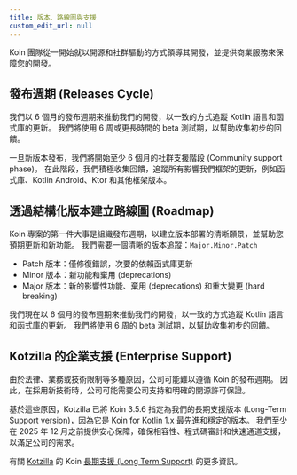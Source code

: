 ```yaml
---
title: 版本、路線圖與支援
custom_edit_url: null
---
```

Koin 團隊從一開始就以開源和社群驅動的方式領導其開發，並提供商業服務來保障您的開發。

## 發布週期 (Releases Cycle)

我們以 6 個月的發布週期來推動我們的開發，以一致的方式追蹤 Kotlin 語言和函式庫的更新。 我們將使用 6 周或更長時間的 beta 測試期，以幫助收集初步的回饋。

一旦新版本發布，我們將開始至少 6 個月的社群支援階段 (Community support phase)。 在此階段，我們積極收集回饋，追蹤所有影響我們框架的更新，例如函式庫、Kotlin Android、Ktor 和其他框架版本。

## 透過結構化版本建立路線圖 (Roadmap)

Koin 專案的第一件大事是組織發布週期，以建立版本部署的清晰願景，並幫助您預期更新和新功能。 我們需要一個清晰的版本追蹤：`Major.Minor.Patch`

- Patch 版本：僅修復錯誤，次要的依賴函式庫更新
- Minor 版本：新功能和棄用 (deprecations)
- Major 版本：新的影響性功能、棄用 (deprecations) 和重大變更 (hard breaking)

我們現在以 6 個月的發布週期來推動我們的開發，以一致的方式追蹤 Kotlin 語言和函式庫的更新。 我們將使用 6 周的 beta 測試期，以幫助收集初步的回饋。

## Kotzilla 的企業支援 (Enterprise Support)

由於法律、業務或技術限制等多種原因，公司可能難以遵循 Koin 的發布週期。
因此，在採用新技術時，公司可能需要公司支持和明確的開源許可保證。

基於這些原因，Kotzilla 已將 Koin 3.5.6 指定為我們的長期支援版本 (Long-Term Support version)，因為它是 Koin for Kotlin 1.x 最先進和穩定的版本。
我們至少在 2025 年 12 月之前提供安心保障，確保相容性、程式碼審計和快速通道支援，以滿足公司的需求。

有關 [Kotzilla](https://kotzilla.io) 的 Koin [長期支援 (Long Term Support)](https://support.insert-koin.io) 的更多資訊。